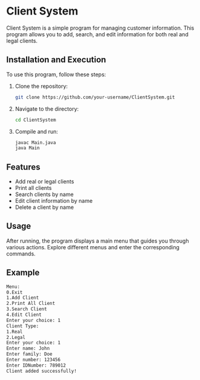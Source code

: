 # Client System

Client System is a simple program for managing customer information. This program allows you to add, search, and edit information for both real and legal clients.

## Installation and Execution

To use this program, follow these steps:

1. Clone the repository:
    ```bash
    git clone https://github.com/your-username/ClientSystem.git
    ```

2. Navigate to the directory:
    ```bash
    cd ClientSystem
    ```

3. Compile and run:
    ```bash
    javac Main.java
    java Main
    ```

## Features

- Add real or legal clients
- Print all clients
- Search clients by name
- Edit client information by name
- Delete a client by name

## Usage

After running, the program displays a main menu that guides you through various actions. Explore different menus and enter the corresponding commands.

## Example

```bash
Menu:
0.Exit
1.Add Client
2.Print All Client
3.Search Client
4.Edit Client
Enter your choice: 1
Client Type:
1.Real
2.Legal
Enter your choice: 1
Enter name: John
Enter family: Doe
Enter number: 123456
Enter IDNumber: 789012
Client added successfully!
